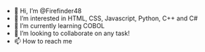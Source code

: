 - 👋 Hi, I’m @Firefinder48
- 👀 I’m interested in HTML, CSS, Javascript, Python, C++ and C#
- 🌱 I’m currently learning COBOL 
- 💞️ I’m looking to collaborate on any task!
- 📫 How to reach me

<!---
Firefinder48/Firefinder48 is a ✨ special ✨ repository because its `README.md` (this file) appears on your GitHub profile.
You can click the Preview link to take a look at your changes.
--->
